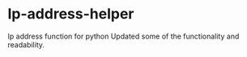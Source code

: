 # Ip-address-helper
Ip address function for python
Updated some of the functionality and readability.
